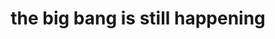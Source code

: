 ---
title: the big bang is still happening
type: fragment
tags:
- fragment
- CREATE SOMETHING
- Big Bang
---